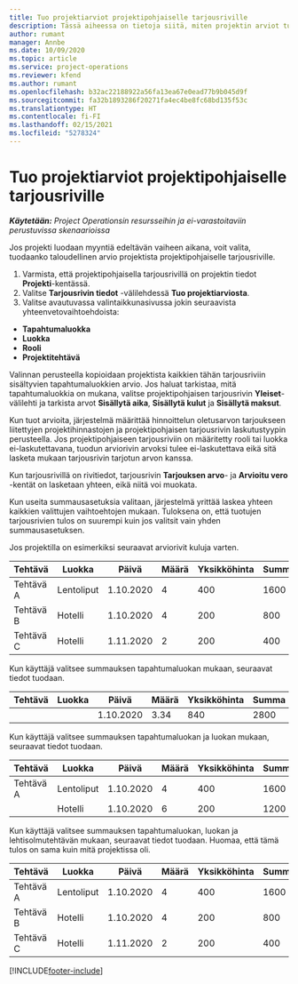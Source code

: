 ```yaml
---
title: Tuo projektiarviot projektipohjaiselle tarjousriville
description: Tässä aiheessa on tietoja siitä, miten projektin arviot tuodaan tarjousriville.
author: rumant
manager: Annbe
ms.date: 10/09/2020
ms.topic: article
ms.service: project-operations
ms.reviewer: kfend
ms.author: rumant
ms.openlocfilehash: b32ac22188922a56fa13ea67e0ead77b9b045d9f
ms.sourcegitcommit: fa32b1893286f20271fa4ec4be8fc68bd135f53c
ms.translationtype: HT
ms.contentlocale: fi-FI
ms.lasthandoff: 02/15/2021
ms.locfileid: "5278324"
---
```

# <a name="import-estimates-for-a-project-to-a-project-based-quote-line"></a>Tuo projektiarviot projektipohjaiselle tarjousriville

_**Käytetään:** Project Operationsin resursseihin ja ei-varastoitaviin perustuvissa skenaarioissa_


Jos projekti luodaan myyntiä edeltävän vaiheen aikana, voit valita, tuodaanko taloudellinen arvio projektista projektipohjaiselle tarjousriville.

1. Varmista, että projektipohjaisella tarjousrivillä on projektin tiedot **Projekti**-kentässä.
2. Valitse **Tarjousrivin tiedot** -välilehdessä **Tuo projektiarviosta**.
3. Valitse avautuvassa valintaikkunasivussa jokin seuraavista yhteenvetovaihtoehdoista:

  - **Tapahtumaluokka**
  - **Luokka**
  - **Rooli** 
  - **Projektitehtävä**

Valinnan perusteella kopioidaan projektista kaikkien tähän tarjousriviin sisältyvien tapahtumaluokkien arvio. Jos haluat tarkistaa, mitä tapahtumaluokkia on mukana, valitse projektipohjaisen tarjousrivin **Yleiset**-välilehti ja tarkista arvot **Sisällytä aika**, **Sisällytä kulut** ja **Sisällytä maksut**.

Kun tuot arvioita, järjestelmä määrittää hinnoittelun oletusarvon tarjoukseen liitettyjen projektihinnastojen ja projektipohjaisen tarjousrivin laskutustyypin perusteella. Jos projektipohjaiseen tarjousriviin on määritetty rooli tai luokka ei-laskutettavana, tuodun arviorivin arvoksi tulee ei-laskutettava eikä sitä lasketa mukaan tarjousrivin tarjotun arvon kanssa.

Kun tarjousrivillä on rivitiedot, tarjousrivin **Tarjouksen arvo**- ja **Arvioitu vero** -kentät on lasketaan yhteen, eikä niitä voi muokata.

Kun useita summausasetuksia valitaan, järjestelmä yrittää laskea yhteen kaikkien valittujen vaihtoehtojen mukaan. Tuloksena on, että tuotujen tarjousrivien tulos on suurempi kuin jos valitsit vain yhden summausasetuksen.

Jos projektilla on esimerkiksi seuraavat arviorivit kuluja varten.

| Tehtävä | Luokka | Päivä | Määrä | Yksikköhinta | Summa |
| --- | --- | --- | --- | --- | --- |
| Tehtävä A | Lentoliput | 1.10.2020 | 4 | 400 | 1600 |
| Tehtävä B | Hotelli | 1.10.2020 | 4 | 200 | 800 |
| Tehtävä C | Hotelli | 1.11.2020 | 2 | 200 | 400 |

Kun käyttäjä valitsee summauksen tapahtumaluokan mukaan, seuraavat tiedot tuodaan.

| Tehtävä | Luokka | Päivä | Määrä | Yksikköhinta | Summa |
| --- | --- | --- | --- | --- | --- |
| | | 1.10.2020 | 3.34 | 840 | 2800 |

Kun käyttäjä valitsee summauksen tapahtumaluokan ja luokan mukaan, seuraavat tiedot tuodaan.

| Tehtävä | Luokka | Päivä | Määrä | Yksikköhinta | Summa |
| --- | --- | --- | --- | --- | --- |
| Tehtävä A | Lentoliput | 1.10.2020 | 4 | 400 | 1600 |
| | Hotelli | 1.10.2020 | 6 | 200 | 1200 |

Kun käyttäjä valitsee summauksen tapahtumaluokan, luokan ja lehtisolmutehtävän mukaan, seuraavat tiedot tuodaan. Huomaa, että tämä tulos on sama kuin mitä projektissa oli.

| Tehtävä | Luokka | Päivä | Määrä | Yksikköhinta | Summa |
| --- | --- | --- | --- | --- | --- |
| Tehtävä A | Lentoliput | 1.10.2020 | 4 | 400 | 1600 |
| Tehtävä B | Hotelli | 1.10.2020 | 4 | 200 | 800 |
| Tehtävä C | Hotelli | 1.11.2020 | 2 | 200 | 400 |


[!INCLUDE[footer-include](../includes/footer-banner.md)]
